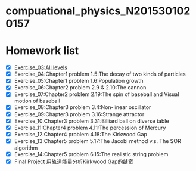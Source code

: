 # compuational_physics_N2015301020157
# Homework list
- [x] [Exercise_03:All levels](https://github.com/XiaoxiaTao/compuational_physics_N2015301020157/blob/master/Exercise_03:All%20levels)
- [x] Exercise_04:Chapter1 problem 1.5:The decay of two kinds of particles
- [x] Exercise_05:Chapter1 problem 1.6:Population growth
- [x] Exercise_06:Chapter2 problem 2.9 & 2.10:The cannon
- [x] Exercise_07:Chapter2 problem 2.19:The spin of baseball and Visual motion of baseball
- [x] Exercise_08:Chapter3 problem 3.4:Non-linear oscillator 
- [x] Exercise_09:Chapter3 problem 3.16:Strange attractor
- [x] Exercise_10:Chapter3 problem 3.31:Billiard ball on diverse table 
- [x] Exercise_11:Chapter4 problem 4.11:The percession of Mercury
- [x] Exercise_12:Chapter4 problem 4.18:The Kirkwood Gap
- [x] Exercise_13:Chapter5 problem 5.17:The Jacobi method v.s. The SOR algorithm
- [x] Exercise_14:Chapter5 problem 6.15:The realistic string problem 
- [x] Final Project 用轨道能量分析Kirkwood Gap的缝宽
